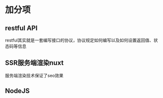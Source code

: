 # 加分项

## restful API
restful其实就是一套编写接口的协议，协议规定如何编写以及如何设置返回值、状态码等信息

## SSR服务端渲染nuxt

服务端渲染技术保证了seo效果

## NodeJS

